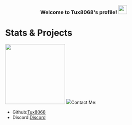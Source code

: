 <h3 align="center">
Welcome to Tux8068's profile!
<img src="https://cdn-learn.adafruit.com/assets/assets/000/075/201/original/gaming_vita_Idle.gif?1556902250" width="28">
</h3>

# Stats & Projects
<img src="https://github-readme-stats.vercel.app/api/top-langs/?username=Tux8068" width="192">
<img src="https://github-readme-stats.vercel.app/api/pin/?username=Tux8068&repo=InstallerForJavawidth=192>

# Contact Me:
- Github:[Tux8068](https://github.com/Tux8068)
- Discord:[Discord](https://discord.com/users/499270989582958623)
